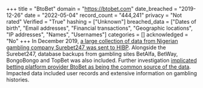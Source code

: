 +++
title = "BtoBet"
domain = "https://btobet.com"
date_breached = "2019-12-26"
date = "2022-05-04"
record_count = "444,241"
privacy = "Not rated"
Verified = "True"
hashing = ["Unknown"]
breached_data = ["Dates of birth", "Email addresses", "Financial transactions", "Geographic locations", "IP addresses", "Names", "Usernames"]
categories = []
acknowledged = "No"
+++
In December 2019, <a href="https://www.troyhunt.com/the-difficulty-of-disclosure-surebet247-and-the-streisand-effect/" target="_blank" rel="noopener">a large collection of data from Nigerian gambling company Surebet247 was sent to HIBP</a>. Alongside the Surebet247, database backups from gambling sites BetAlfa, BetWay, BongoBongo and TopBet was also included. Further investigation <a href="https://www.iafrikan.com/2020/01/09/btobet-sports-betting-technology-software-neuron-platform-surebet247-gambling-data-security-breach/" target="_blank" rel="noopener">implicated betting platform provider BtoBet as being the common source of the data</a>. Impacted data included user records and extensive information on gambling histories.
